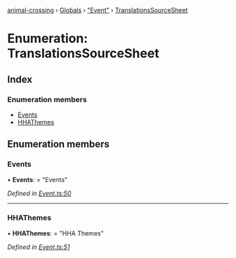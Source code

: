 [animal-crossing](../README.md) › [Globals](../globals.md) › ["Event"](../modules/_event_.md) › [TranslationsSourceSheet](_event_.translationssourcesheet.md)

# Enumeration: TranslationsSourceSheet

## Index

### Enumeration members

* [Events](_event_.translationssourcesheet.md#events)
* [HHAThemes](_event_.translationssourcesheet.md#hhathemes)

## Enumeration members

###  Events

• **Events**: = "Events"

*Defined in [Event.ts:50](https://github.com/Norviah/animal-crossing/blob/682361d/module/types/Event.ts#L50)*

___

###  HHAThemes

• **HHAThemes**: = "HHA Themes"

*Defined in [Event.ts:51](https://github.com/Norviah/animal-crossing/blob/682361d/module/types/Event.ts#L51)*
